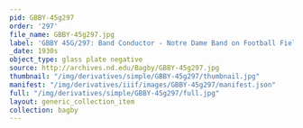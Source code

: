 ```yaml
---
pid: GBBY-45g297
order: '297'
file_name: GBBY-45g297.jpg
label: 'GBBY 45G/297: Band Conductor - Notre Dame Band on Football Field - c1930s'
_date: 1930s
object_type: glass plate negative
source: http://archives.nd.edu/Bagby/GBBY-45g297.jpg
thumbnail: "/img/derivatives/simple/GBBY-45g297/thumbnail.jpg"
manifest: "/img/derivatives/iiif/images/GBBY-45g297/manifest.json"
full: "/img/derivatives/simple/GBBY-45g297/full.jpg"
layout: generic_collection_item
collection: bagby
---
```

